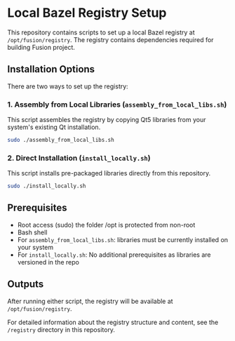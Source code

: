 # Local Bazel Registry Setup

This repository contains scripts to set up a local Bazel registry at `/opt/fusion/registry`. The registry contains dependencies required for building Fusion project.

## Installation Options

There are two ways to set up the registry:

### 1. Assembly from Local Libraries (`assembly_from_local_libs.sh`)
This script assembles the registry by copying Qt5 libraries from your system's existing Qt installation.

```bash
sudo ./assembly_from_local_libs.sh
```

### 2. Direct Installation (`install_locally.sh`)
This script installs pre-packaged libraries directly from this repository.

```bash
sudo ./install_locally.sh
```

## Prerequisites
- Root access (sudo) the folder /opt is protected from non-root
- Bash shell
- For `assembly_from_local_libs.sh`: libraries must be currently installed on your system
- For `install_locally.sh`: No additional prerequisites as libraries are versioned in the repo

## Outputs
After running either script, the registry will be available at `/opt/fusion/registry`.

For detailed information about the registry structure and content, see the `/registry` directory in this repository.